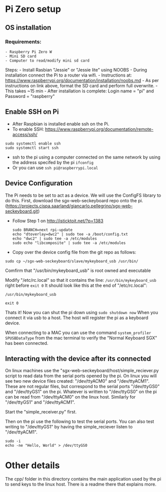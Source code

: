 # Pi Zero setup

## OS installation

### Requirements:
    - Raspberry Pi Zero W
    - Mini SD card
    - Computer to read/modify mini sd card

Steps:
    - Install Rasbian "Jessie" or "Jessie lite" using NOOBS
    - During installation connect the Pi to a router via wifi. 
    - Instructions at: https://www.raspberrypi.org/documentation/installation/noobs.md
        - As per instructions on link above, format the SD card and perform full overwrite.
	- This takes ~15 min
    - After installation is complete: Login name = "pi" and Password = "raspberry"
	

## Enable SSH on Pi

- After Raspbian is installed enable ssh on the Pi.
- To enable SSH: https://www.raspberrypi.org/documentation/remote-access/ssh/
~~~~
sudo systemctl enable ssh
sudo systemctl start ssh
~~~~
- ssh to the pi using a computer connected on the same network by using the address specifed by the pi `ifconfig`
- Or you can use `ssh pi@raspberrypi.local`


## Device Configuration

The Pi needs to be set to act as a device. We will use the ConfigFS library to do this. 
First, download the sgx-web-seckeyboard repo onto the pi. (https://projects.cispa.saarland/giancarlo.pellegrino/sgx-web-seckeyboard.git)

- Follow Step 1 on http://isticktoit.net/?p=1383
    ~~~~
    sudo BRANCH=next rpi-update
    echo "dtoverlay=dwc2" | sudo tee -a /boot/config.txt
    echo "dwc2" | sudo tee -a /etc/modules
    sudo echo "libcomposite" | sudo tee -a /etc/modules
    ~~~~

    
- Copy over the device config file from the git repo as follows:

`sudo cp ~/sgx-web-seckeyboard/slave/mykeyboard_usb /usr/bin/`

Comfirm that "/usr/bin/mykeyboard_usb" is root owned and executable

Modify "/etc/rc.local" so that it contains the line: `/usr/bin/mykeyboard_usb` right before `exit 0`
It should look like this at the end of "/etc/rc.local": 

~~~~
/usr/bin/mykeyboard_usb

exit 0

~~~~

Thats it! Now you can shut the pi down using `sudo shutdown now`
When you connect it via usb to a host. The host will register the pi as a keyboard device.
    
When connecting to a MAC you can use the command `system_profiler SPUSBDataType` from the mac terminal to verify the "Normal Keyboard SGX" has been connected. 

## Interacting with the device after its connected

On linux machines use the "sgx-web-seckeyboard/host/simple_reciever.py script to read data from the serial ports opened by the pi. On linux you will see two new device files created: "/dev/ttyACM0" and "/dev/ttyACM1". These are not regular files, but correspond to the serial ports "/dev/ttyGS0" and "/dev/ttyGS1" on the pi. Whatever is written to "/dev/ttyGS0" on the pi can be read from "/dev/ttyACM0" on the linux host. Similarly for "/dev/ttyGS1" and "/dev/ttyACM1".

Start the "simple_receiver.py" first. 

Then on the pi use the following to test the serial ports. You can also test writing to "/dev/ttyGS1" by having the simple_reciever listen to "/dev/ttyACM1".

~~~~
sudo -i
echo -ne "Hello, World" > /dev/ttyGS0

~~~~

# Other details

The cpp/ folder in this directory contains the main application used by the pi to send keys to the linux host. There is a readme there that explains more.


